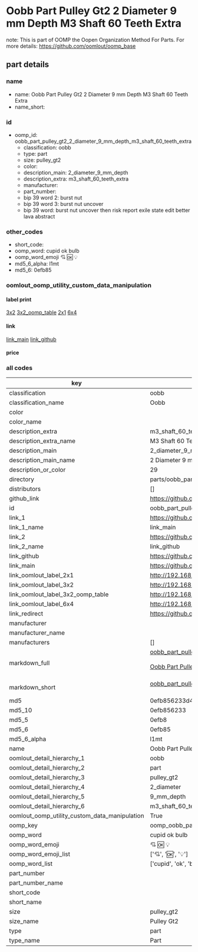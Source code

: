 # Oobb Part Pulley Gt2 2 Diameter 9 mm Depth M3 Shaft 60 Teeth Extra  

note: This is part of OOMP the Oopen Organization Method For Parts. For more details: https://github.com/oomlout/oomp_base

##  part details
  







### name
* name: Oobb Part Pulley Gt2 2 Diameter 9 mm Depth M3 Shaft 60 Teeth Extra
* name_short: 
### id
* oomp_id: oobb_part_pulley_gt2_2_diameter_9_mm_depth_m3_shaft_60_teeth_extra
  * classification: oobb
  * type: part
  * size: pulley_gt2
  * color: 
  * description_main: 2_diameter_9_mm_depth
  * description_extra: m3_shaft_60_teeth_extra
  * manufacturer: 
  * part_number: 
  * bip 39 word 2: burst nut
  * bip 39 word 3: burst nut uncover
  * bip 39 word: burst nut uncover then risk report exile state edit better lava abstract

### other_codes
* short_code: 
* oomp_word: cupid ok bulb
* oomp_word_emoji :cupid: :ok: :bulb:
* md5_6_alpha: l1mt
* md5_6: 0efb85






### oomlout_oomp_utility_custom_data_manipulation
#### label print
[3x2](http://192.168.1.245:1112/?label=oomp%20l1mt)
[3x2_oomp_table](http://192.168.1.108:1112/?label=oomp%20l1mt)
[2x1](http://192.168.1.242:1112/?label=oomp%20l1mt)
[6x4](http://192.168.1.55:1112/?label=oomp%20l1mt)    

#### link

[link_main](https://github.com/oomlout/oomlout_oomp_version_1_messy/tree/main/parts/oobb_part_pulley_gt2_2_diameter_9_mm_depth_m3_shaft_60_teeth_extra) [link_github](https://github.com/oomlout/oomlout_oomp_version_1_messy/tree/main/parts/oobb_part_pulley_gt2_2_diameter_9_mm_depth_m3_shaft_60_teeth_extra)                             

#### price







### all codes 
| key | value |  
| --- | --- |  
| classification | oobb |  
| classification_name | Oobb |  
| color |  |  
| color_name |  |  
| description_extra | m3_shaft_60_teeth_extra |  
| description_extra_name | M3 Shaft 60 Teeth Extra |  
| description_main | 2_diameter_9_mm_depth |  
| description_main_name | 2 Diameter 9 mm Depth |  
| description_or_color | 29 |  
| directory | parts/oobb_part_pulley_gt2_2_diameter_9_mm_depth_m3_shaft_60_teeth_extra |  
| distributors | [] |  
| github_link | https://github.com/oomlout/oomlout_oomp_part_src/tree/main/parts/oobb_part_pulley_gt2_2_diameter_9_mm_depth_m3_shaft_60_teeth_extra |  
| id | oobb_part_pulley_gt2_2_diameter_9_mm_depth_m3_shaft_60_teeth_extra |  
| link_1 | https://github.com/oomlout/oomlout_oomp_version_1_messy/tree/main/parts/oobb_part_pulley_gt2_2_diameter_9_mm_depth_m3_shaft_60_teeth_extra |  
| link_1_name | link_main |  
| link_2 | https://github.com/oomlout/oomlout_oomp_version_1_messy/tree/main/parts/oobb_part_pulley_gt2_2_diameter_9_mm_depth_m3_shaft_60_teeth_extra |  
| link_2_name | link_github |  
| link_github | https://github.com/oomlout/oomlout_oomp_version_1_messy/tree/main/parts/oobb_part_pulley_gt2_2_diameter_9_mm_depth_m3_shaft_60_teeth_extra |  
| link_main | https://github.com/oomlout/oomlout_oomp_version_1_messy/tree/main/parts/oobb_part_pulley_gt2_2_diameter_9_mm_depth_m3_shaft_60_teeth_extra |  
| link_oomlout_label_2x1 | http://192.168.1.242:1112/?label=oomp%20l1mt |  
| link_oomlout_label_3x2 | http://192.168.1.245:1112/?label=oomp%20l1mt |  
| link_oomlout_label_3x2_oomp_table | http://192.168.1.108:1112/?label=oomp%20l1mt |  
| link_oomlout_label_6x4 | http://192.168.1.55:1112/?label=oomp%20l1mt |  
| link_redirect | https://github.com/oomlout/oomlout_oomp_version_1_messy/tree/main/parts/oobb_part_pulley_gt2_2_diameter_9_mm_depth_m3_shaft_60_teeth_extra |  
| manufacturer |  |  
| manufacturer_name |  |  
| manufacturers | [] |  
| markdown_full | [oobb_part_pulley_gt2_2_diameter_9_mm_depth_m3_shaft_60_teeth_extra](none)<br>[](none)<br>[Oobb Part Pulley Gt2 2 Diameter 9 Mm Depth M3 Shaft 60 Teeth Extra](none)<br><br> |  
| markdown_short | [oobb_part_pulley_gt2_2_diameter_9_mm_depth_m3_shaft_60_teeth_extra](none)<br><br> |  
| md5 | 0efb856233d4c9f6dbdd3e03d965e8f6 |  
| md5_10 | 0efb856233 |  
| md5_5 | 0efb8 |  
| md5_6 | 0efb85 |  
| md5_6_alpha | l1mt |  
| name | Oobb Part Pulley Gt2 2 Diameter 9 mm Depth M3 Shaft 60 Teeth Extra |  
| oomlout_detail_hierarchy_1 | oobb |  
| oomlout_detail_hierarchy_2 | part |  
| oomlout_detail_hierarchy_3 | pulley_gt2 |  
| oomlout_detail_hierarchy_4 | 2_diameter |  
| oomlout_detail_hierarchy_5 | 9_mm_depth |  
| oomlout_detail_hierarchy_6 | m3_shaft_60_teeth_extra |  
| oomlout_oomp_utility_custom_data_manipulation | True |  
| oomp_key | oomp_oobb_part_pulley_gt2_2_diameter_9_mm_depth_m3_shaft_60_teeth_extra |  
| oomp_word | cupid ok bulb |  
| oomp_word_emoji | :cupid: :ok: :bulb: |  
| oomp_word_emoji_list | [':cupid:', ':ok:', ':bulb:'] |  
| oomp_word_list | ['cupid', 'ok', 'bulb'] |  
| part_number |  |  
| part_number_name |  |  
| short_code |  |  
| short_name |  |  
| size | pulley_gt2 |  
| size_name | Pulley Gt2 |  
| type | part |  
| type_name | Part |  

